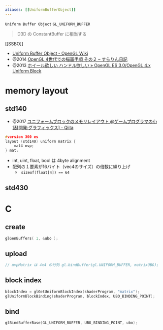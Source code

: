 ```yaml
---
aliases: [[UniformBufferObject]]
---
```

`Uniform Buffer Object`
`GL_UNIFORM_BUFFER`
> D3D の ConstantBuffer に相当する

[[SSBO]]

- [Uniform Buffer Object - OpenGL Wiki](https://www.khronos.org/opengl/wiki/Uniform_Buffer_Object)
- @2014 [OpenGL 4世代での描画手順 その２ – すらりん日記](https://blog.techlab-xe.net/opengl-4%E4%B8%96%E4%BB%A3%E3%81%A7%E3%81%AE%E6%8F%8F%E7%94%BB%E6%89%8B%E9%A0%86-%E3%81%9D%E3%81%AE%EF%BC%92/)
- @2013 [ホイール欲しい ハンドル欲しい » OpenGL ES 3.0/OpenGL 4.x Uniform Block](https://www.flatlib.jp/item/1634)

# memory layout
## std140
- @2017 [ユニフォームブロックのメモリレイアウト @ゲームプログラマの小話[開発:グラフィックス] - Qiita](https://qiita.com/hoboaki/items/b188c4495f4708c19002)
```c
#version 300 es
layout (std140) uniform matrix { 
	mat4 mvp; 
} mat;
```

- int, uint, float, bool は 4byte alignment
- 配列の１要素が16バイト（vec4のサイズ）の倍数に繰り上げ
	-  `sizeof(float[4]) == 64`

## std430

# C
## create

```c
glGenBuffers( 1, &ubo );
```

## upload

```c
// mvpMatrix は 4x4 の行列 gl.bindBuffer(gl.UNIFORM_BUFFER, matrixUBO); gl.bufferData(gl.UNIFORM_BUFFER, mvpMatrix, gl.DYNAMIC_DRAW); gl.bindBuffer(gl.UNIFORM_BUFFER, null);
```

## block index

```c
blockIndex = glGetUniformBlockIndex(shaderProgram, "matrix");
glUniformBlockBinding(shaderProgram, blockIndex, UBO_BINDING_POINT);
```

## bind
```c
glBindBufferBase(GL_UNIFORM_BUFFER, UBO_BINDING_POINT, ubo);
```
